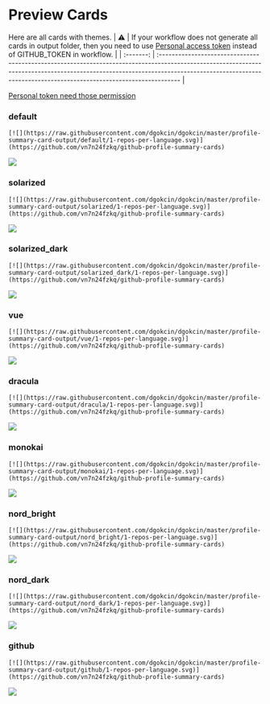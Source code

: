 
# Preview Cards

Here are all cards with themes.
| :warning: | If your workflow does not generate all cards in output folder, then you need to use [Personal access token](https://docs.github.com/en/actions/configuring-and-managing-workflows/creating-and-storing-encrypted-secrets) instead of GITHUB_TOKEN in workflow. |
| :-------: | :------------------------------------------------------------------------------------------------------------------------------------------------------------------------------------------------------------------------------------------------ |

[Personal token need those permission](https://github.com/vn7n24fzkq/github-profile-summary-cards/wiki/Personal-access-token-permissions)


### default


```
[![](https://raw.githubusercontent.com/dgokcin/dgokcin/master/profile-summary-card-output/default/1-repos-per-language.svg)](https://github.com/vn7n24fzkq/github-profile-summary-cards)
```
![](https://raw.githubusercontent.com/dgokcin/dgokcin/master/profile-summary-card-output/default/1-repos-per-language.svg)


### solarized


```
[![](https://raw.githubusercontent.com/dgokcin/dgokcin/master/profile-summary-card-output/solarized/1-repos-per-language.svg)](https://github.com/vn7n24fzkq/github-profile-summary-cards)
```
![](https://raw.githubusercontent.com/dgokcin/dgokcin/master/profile-summary-card-output/solarized/1-repos-per-language.svg)


### solarized_dark


```
[![](https://raw.githubusercontent.com/dgokcin/dgokcin/master/profile-summary-card-output/solarized_dark/1-repos-per-language.svg)](https://github.com/vn7n24fzkq/github-profile-summary-cards)
```
![](https://raw.githubusercontent.com/dgokcin/dgokcin/master/profile-summary-card-output/solarized_dark/1-repos-per-language.svg)


### vue


```
[![](https://raw.githubusercontent.com/dgokcin/dgokcin/master/profile-summary-card-output/vue/1-repos-per-language.svg)](https://github.com/vn7n24fzkq/github-profile-summary-cards)
```
![](https://raw.githubusercontent.com/dgokcin/dgokcin/master/profile-summary-card-output/vue/1-repos-per-language.svg)


### dracula


```
[![](https://raw.githubusercontent.com/dgokcin/dgokcin/master/profile-summary-card-output/dracula/1-repos-per-language.svg)](https://github.com/vn7n24fzkq/github-profile-summary-cards)
```
![](https://raw.githubusercontent.com/dgokcin/dgokcin/master/profile-summary-card-output/dracula/1-repos-per-language.svg)


### monokai


```
[![](https://raw.githubusercontent.com/dgokcin/dgokcin/master/profile-summary-card-output/monokai/1-repos-per-language.svg)](https://github.com/vn7n24fzkq/github-profile-summary-cards)
```
![](https://raw.githubusercontent.com/dgokcin/dgokcin/master/profile-summary-card-output/monokai/1-repos-per-language.svg)


### nord_bright


```
[![](https://raw.githubusercontent.com/dgokcin/dgokcin/master/profile-summary-card-output/nord_bright/1-repos-per-language.svg)](https://github.com/vn7n24fzkq/github-profile-summary-cards)
```
![](https://raw.githubusercontent.com/dgokcin/dgokcin/master/profile-summary-card-output/nord_bright/1-repos-per-language.svg)


### nord_dark


```
[![](https://raw.githubusercontent.com/dgokcin/dgokcin/master/profile-summary-card-output/nord_dark/1-repos-per-language.svg)](https://github.com/vn7n24fzkq/github-profile-summary-cards)
```
![](https://raw.githubusercontent.com/dgokcin/dgokcin/master/profile-summary-card-output/nord_dark/1-repos-per-language.svg)


### github


```
[![](https://raw.githubusercontent.com/dgokcin/dgokcin/master/profile-summary-card-output/github/1-repos-per-language.svg)](https://github.com/vn7n24fzkq/github-profile-summary-cards)
```
![](https://raw.githubusercontent.com/dgokcin/dgokcin/master/profile-summary-card-output/github/1-repos-per-language.svg)

